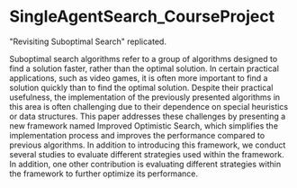 # SingleAgentSearch_CourseProject
"Revisiting Suboptimal Search" replicated.

Suboptimal search algorithms refer to a group of algorithms designed to find a solution faster, rather than the optimal solution. In certain practical applications, such as video games, it is often more important to find a solution quickly than to find the optimal solution. Despite their practical usefulness, the implementation of the previously presented algorithms in this area is often challenging due to their dependence on special heuristics or data structures. This paper addresses these challenges by presenting a new framework named Improved Optimistic Search, which simplifies the implementation process and improves the performance compared to previous algorithms. In addition to introducing this framework, we conduct several studies to evaluate different strategies used within the framework. In addition, one other contribution is evaluating different strategies within the framework to further optimize its performance.
